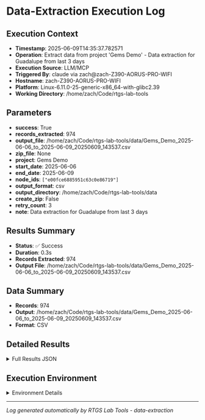 # Data-Extraction Execution Log

## Execution Context
- **Timestamp**: 2025-06-09T14:35:37.782571
- **Operation**: Extract data from project 'Gems Demo' - Data extraction for Guadalupe from last 3 days
- **Execution Source**: LLM/MCP
- **Triggered By**: claude via zach@zach-Z390-AORUS-PRO-WIFI
- **Hostname**: zach-Z390-AORUS-PRO-WIFI
- **Platform**: Linux-6.11.0-25-generic-x86_64-with-glibc2.39
- **Working Directory**: /home/zach/Code/rtgs-lab-tools

## Parameters
- **success**: True
- **records_extracted**: 974
- **output_file**: /home/zach/Code/rtgs-lab-tools/data/Gems_Demo_2025-06-06_to_2025-06-09_20250609_143537.csv
- **zip_file**: None
- **project**: Gems Demo
- **start_date**: 2025-06-06
- **end_date**: 2025-06-09
- **node_ids**: `["e00fce6885951c63c0e86719"]`
- **output_format**: csv
- **output_directory**: /home/zach/Code/rtgs-lab-tools/data
- **create_zip**: False
- **retry_count**: 3
- **note**: Data extraction for Guadalupe from last 3 days

## Results Summary
- **Status**: ✅ Success
- **Duration**: 0.3s
- **Records Extracted**: 974
- **Output File**: /home/zach/Code/rtgs-lab-tools/data/Gems_Demo_2025-06-06_to_2025-06-09_20250609_143537.csv

## Data Summary
- **Records**: 974
- **Output**: /home/zach/Code/rtgs-lab-tools/data/Gems_Demo_2025-06-06_to_2025-06-09_20250609_143537.csv
- **Format**: CSV

## Detailed Results
<details>
<summary>Full Results JSON</summary>

```json
{
  "success": true,
  "records_extracted": 974,
  "output_file": "/home/zach/Code/rtgs-lab-tools/data/Gems_Demo_2025-06-06_to_2025-06-09_20250609_143537.csv",
  "start_time": "2025-06-09T14:35:37.531894",
  "end_time": "2025-06-09T14:35:37.782564"
}
```
</details>

## Execution Environment
<details>
<summary>Environment Details</summary>

```json
{
  "timestamp": "2025-06-09T14:35:37.782571",
  "user": "zach",
  "hostname": "zach-Z390-AORUS-PRO-WIFI",
  "platform": "Linux-6.11.0-25-generic-x86_64-with-glibc2.39",
  "python_version": "3.12.3",
  "working_directory": "/home/zach/Code/rtgs-lab-tools",
  "script_path": "/home/zach/Code/rtgs-lab-tools/src/rtgs_lab_tools/sensing_data/cli.py",
  "tool_name": "data-extraction",
  "environment_variables": {
    "CI": "false",
    "GITHUB_ACTIONS": "false",
    "GITHUB_ACTOR": null,
    "GITHUB_WORKFLOW": null,
    "GITHUB_RUN_ID": null,
    "MCP_SESSION": "true",
    "MCP_USER": "claude"
  },
  "execution_source": "LLM/MCP",
  "triggered_by": "claude via zach@zach-Z390-AORUS-PRO-WIFI"
}
```
</details>

---
*Log generated automatically by RTGS Lab Tools - data-extraction*
